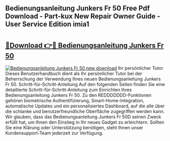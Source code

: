 ## Bedienungsanleitung Junkers Fr 50 Free Pdf Download - Part-kux New Repair Owner Guide - User Service Edition imia1

# <h2><a href="http://df1vg2d.blite.top/?on=Bedienungsanleitung+Junkers+Fr+50">🔗Download 👉🔴 Bedienungsanleitung Junkers Fr 50</a></h2>

[![Bedienungsanleitung Junkers Fr 50 new download](https://i.imgur.com/lujVjoI.png)](http://df1vg2d.blite.top/?on=Bedienungsanleitung+Junkers+Fr+50)
Ihr persönlicher Tutor Dieses Benutzerhandbuch dient als Ihr persönlicher Tutor bei der Beherrschung der Verwendung Ihres neuen Bedienungsanleitung Junkers Fr 50. Schritt-für-Schritt-Anleitung Auf den folgenden Seiten finden Sie eine detaillierte Schritt-für-Schritt-Anleitung zum Einrichten Ihres Bedienungsanleitung Junkers Fr 50. Zu den REDDDDDDD-Funktionen gehören biometrische Authentifizierung, Smart-Home-Integration, automatische Updates und ein personalisiertes Dashboard, auf die alle über die schlanke und benutzerfreundliche Oberfläche zugegriffen werden kann. Wir glauben, dass das Bedienungsanleitung Junkers Fr 50D seinen Zweck erfüllt hat, um Ihnen den Einstieg in Ihr neues Gadget zu erleichtern. Sollten Sie eine Klärung oder Unterstützung benötigen, steht Ihnen unser Kundensupport-Team jederzeit zur Verfügung.
